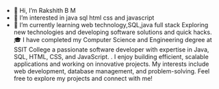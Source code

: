 - 👋 Hi, I’m Rakshith B M
- 👀 I’m interested in java sql html css and javascript 
- 🌱 I’m currently learning web technology,SQL,java full stack
Exploring new technologies and developing software solutions and quick hacks.
🎓  I have completed my Computer Science and Engineering degree at SSIT College
a passionate software developer with expertise in Java, SQL, HTML, CSS, and JavaScript. . I enjoy building efficient, scalable applications and working on innovative projects. My interests include web development, database management, and problem-solving. Feel free to explore my projects and connect with me!

 

